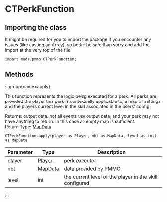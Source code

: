 # CTPerkFunction

## Importing the class

It might be required for you to import the package if you encounter any issues (like casting an Array), so better be safe than sorry and add the import at the very top of the file.
```zenscript
import mods.pmmo.CTPerkFunction;
```


## Methods

:::group{name=apply}

This function represents the logic being executed
 for a perk.  All perks are provided the player this
 perk is contextually applicable to, a map of settings
 and the players current level in the skill associated
 in the users' config.

Returns: output data. not all events use output data, and your perk may not
 have anything to return.  In this case an empty map is sufficient.  
Return Type: [MapData](/vanilla/api/data/MapData)

```zenscript
CTPerkFunction.apply(player as Player, nbt as MapData, level as int) as MapData
```

| Parameter |                       Type                       |                       Description                       |
|-----------|--------------------------------------------------|---------------------------------------------------------|
| player    | [Player](/vanilla/api/entity/type/player/Player) | perk executor                                           |
| nbt       | [MapData](/vanilla/api/data/MapData)             | data provided by PMMO                                   |
| level     | int                                              | the current level of the player in the skill configured |


:::


